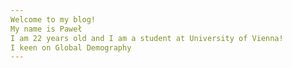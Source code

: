 ```yaml
---
Welcome to my blog!
My name is Paweł
I am 22 years old and I am a student at University of Vienna!
I keen on Global Demography
---
```


